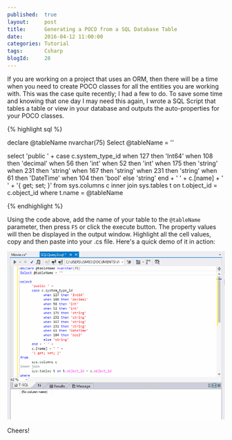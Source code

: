 ```yaml
---
published: 	true
layout: 	post
title:		Generating a POCO from a SQL Database Table 
date: 		2016-04-12 11:00:00
categories: Tutorial
tags: 		Csharp
blogId:     28
---
```


If you are working on a project that uses an ORM, then there will be a time when you need to create POCO classes for all the entities you are working with. This was the case quite recently; I had a few to do. To save some time and knowing that one day I may need this again, I wrote a SQL Script that tables a table or view in your database and outputs the auto-properties for your POCO classes.

{% highlight sql %}

declare @tableName nvarchar(75)
Select @tableName = ''

select
      'public ' +
      case c.system_type_id
            when 127 then 'Int64'
            when 108 then 'decimal'
            when 56 then 'int'
            when 52 then 'int'
            when 175 then 'string'
            when 231 then 'string'
            when 167 then 'string'
            when 231 then 'string'
            when 61 then 'DateTime'
            when 104 then 'bool'
            else 'string'
      end + ' ' +
      c.[name] + ' ' +
      '{ get; set; }'
from
      sys.columns c
inner join
      sys.tables t on t.object_id = c.object_id
where
      t.name = @tableName

{% endhighlight %}

Using the code above, add the name of your table to the ```@tableName``` parameter, then press ```F5``` or click the execute button. The property values will then be displayed in the output window. Highlight all the cell values, copy and then paste into your .cs file. Here's a quick demo of it in action:

![Screen Demo](/assets/articles/28/ScreenDemo.gif)

Cheers!





